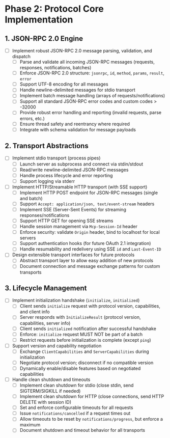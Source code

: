 # Phase 2: Protocol Core Implementation

## 1. JSON-RPC 2.0 Engine

- [ ] Implement robust JSON-RPC 2.0 message parsing, validation, and dispatch
    - [ ] Parse and validate all incoming JSON-RPC messages (requests, responses, notifications, batches)
    - [ ] Enforce JSON-RPC 2.0 structure: `jsonrpc`, `id`, `method`, `params`, `result`, `error`
    - [ ] Support UTF-8 encoding for all messages
    - [ ] Handle newline-delimited messages for stdio transport
    - [ ] Implement batch message handling (arrays of requests/notifications)
    - [ ] Support all standard JSON-RPC error codes and custom codes > -32000
    - [ ] Provide robust error handling and reporting (invalid requests, parse errors, etc.)
    - [ ] Ensure thread safety and reentrancy where required
    - [ ] Integrate with schema validation for message payloads

## 2. Transport Abstractions

- [ ] Implement stdio transport (process pipes)
    - [ ] Launch server as subprocess and connect via stdin/stdout
    - [ ] Read/write newline-delimited JSON-RPC messages
    - [ ] Handle process lifecycle and error reporting
    - [ ] Support logging via stderr
- [ ] Implement HTTP/Streamable HTTP transport (with SSE support)
    - [ ] Implement HTTP POST endpoint for JSON-RPC messages (single and batch)
    - [ ] Support `Accept: application/json, text/event-stream` headers
    - [ ] Implement SSE (Server-Sent Events) for streaming responses/notifications
    - [ ] Support HTTP GET for opening SSE streams
    - [ ] Handle session management via `Mcp-Session-Id` header
    - [ ] Enforce security: validate `Origin` header, bind to localhost for local servers
    - [ ] Support authentication hooks (for future OAuth 2.1 integration)
    - [ ] Handle resumability and redelivery using SSE `id` and `Last-Event-ID`
- [ ] Design extensible transport interfaces for future protocols
    - [ ] Abstract transport layer to allow easy addition of new protocols
    - [ ] Document connection and message exchange patterns for custom transports

## 3. Lifecycle Management

- [ ] Implement initialization handshake (`initialize`, `initialized`)
    - [ ] Client sends `initialize` request with protocol version, capabilities, and client info
    - [ ] Server responds with `InitializeResult` (protocol version, capabilities, server info)
    - [ ] Client sends `initialized` notification after successful handshake
    - [ ] Enforce: `initialize` request MUST NOT be part of a batch
    - [ ] Restrict requests before initialization is complete (except `ping`)
- [ ] Support version and capability negotiation
    - [ ] Exchange `ClientCapabilities` and `ServerCapabilities` during initialization
    - [ ] Negotiate protocol version; disconnect if no compatible version
    - [ ] Dynamically enable/disable features based on negotiated capabilities
- [ ] Handle clean shutdown and timeouts
    - [ ] Implement clean shutdown for stdio (close stdin, send SIGTERM/SIGKILL if needed)
    - [ ] Implement clean shutdown for HTTP (close connections, send HTTP DELETE with session ID)
    - [ ] Set and enforce configurable timeouts for all requests
    - [ ] Issue `notifications/cancelled` if a request times out
    - [ ] Allow timeouts to be reset by `notifications/progress`, but enforce a maximum
    - [ ] Document shutdown and timeout behavior for all transports 